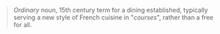 > *Ordinary* noun, 15th century term for a dining established, typically serving a new style of French cuisine in "*courses*", rather than a free for all.